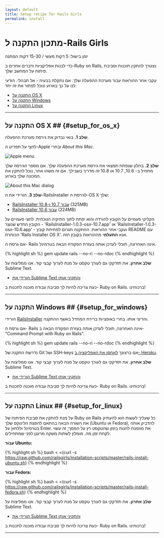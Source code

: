 ```yaml
---
layout: default
title: Setup recipe for Rails Girls
permalink: install
---
```


# מתכון התקנה ל-Rails Girls
<span class="muted">זמן בישול: 5 דקות מעשי / 15-30 דקות המתנה</span>

כדי לבנות אפליקציות ודברים אחרים ב-Ruby on Rails, נצטרך להתקין תוכנות וסביבת פיתוח על המחשב שלך.

עקבי אחר ההוראות עבור מערכת ההפעלה שלך. אם נתקלת בבעיה - אל תבהלי. הודעי לנו על כך בארוע ונוכל לפתור את זה יחד.


* [התקנה על OS X](#setup_for_os_x)
* [התקנה על Windows](#setup_for_windows)
* [התקנה על Linux](#setup_for_linux)

<hr />

## התקנה על OS X ##  {#setup_for_os_x}

**שלב 1.** בואי נבדוק את גירסת מערכת ההפעלה.

לחצי על תפריט ה-Apple ובחרי *About this Mac*.

![Apple menu](/images/1.png "Apple menu")

**שלב 2.** בחלון שנפתח תמצאי את גירסת מערכת ההפעלה שלך. אם מספר הגירסה שלך מתחיל ב- 10.6, 10.7 או 10.8 זה מדריך בשבילך. אם זה משהו אחר, נוכל להתקין את המכונה שלך בארוע.

![About this Mac dialog](/images/2.png "About this Mac dialog")

**שלב 3.** הורידי את ה-RailsInstaller לגירסת ה-OS X שלך:

* [RailsInstaller עבור 10.7 ו-10.8](http://railsinstaller.s3.amazonaws.com/RailsInstaller-1.0.4-osx-10.7.app.tgz) <span class="muted">(325MB)</span>
* [RailsInstaller עבור 10.6](http://railsinstaller.s3.amazonaws.com/RailsInstaller-1.0.4-osx-10.6.app.tgz) <span class="muted">(224MB)</span>

הקליקי פעמיים על הקובץ להורדה והוא יפתח לתוך התיקיה הנוכחית. לחצי פעמיים על הקובץ החדש שנוצר - 'RailsInstaller-1.0.3-osx-10.7.app' או 'RailsInstaller-1.0.3-osx-10.6.app' - ועקבי אחר ההוראות. ההתקנה תגרום לפתיחת קובץ README עם הכותרת 'Rails Installer OS X'. אנא **התעלמי** מההוראות בקובץ הזה.

אם גרסת ה- Rails אינה האחרונה, תוכלי לעדכן אותה בעזרת הפקודה הבאה בטרמינל.

{% highlight sh %}
gem update rails --no-ri --no-rdoc
{% endhighlight %}

**שלב אחרון.** את תזדקקי גם לעורך טקסט על מנת לערוך קבצי קוד. אנו ממליצות על Sublime Text.

* [הורידי את Sublime Text והתקיני אותו](http://www.sublimetext.com/2)

כעת צריכה להיות לך סביבת עבודה מוכנה לתכנות ב- Ruby on Rails. ברכותינו!	

<hr />

## התקנה על Windows ##  {#setup_for_windows}

הורידי [RailsInstaller](http://rubyforge.org/frs/download.php/76862/railsinstaller-2.2.1.exe) והריצי אותו. בחרי באופציות ברירת המחדל באשף ההתקנה.

אם גרסת ה- Rails אינה האחרונה, תוכלי לעדכן אותה בעזרת הפקודה הבאה ב- "Command Prompt with Ruby on Rails".

{% highlight sh %}
gem update rails --no-ri --no-rdoc
{% endhighlight %}

נדרשת התקנה של Git ושל SSH-keys אם ברצונך [לאחסן את האפליקציה ב- Heroku](/heroku).

**שלב אחרון.** את תזדקקי גם לעורך טקסט על מנת לערוך קבצי קוד. אנו ממליצות על Sublime Text.

* [הורידי את Sublime Text והתקיני אותו](http://www.sublimetext.com/2)

כעת צריכה להיות לך סביבת עבודה מוכנה לתכנות ב- Ruby on Rails. ברכותינו!	

<hr />

## התקנה על Linux ##  {#setup_for_linux}

על מנת להתקין את סביבת הפיתוח של Ruby on Rails כל שעליך לעשות הוא להעתיק את השורה הבאה בהתאם להפצת הלינוקס שלך (Ubuntu או Fedora), להדביק אותה בטרמינל וללחוץ על Enter. את מוזמנת להנות בזמן שהטקסט רץ על המסך; זה עשוי לקחת זמן מה. מומלץ לשתות משקה מרענן לפני שמתחילים.

**עבור Ubuntu:**

{% highlight sh %}
bash < <(curl -s https://raw.github.com/railsgirls/installation-scripts/master/rails-install-ubuntu.sh)
{% endhighlight %}

**עבור Fedora:**

{% highlight sh %}
bash < <(curl -s https://raw.github.com/railsgirls/installation-scripts/master/rails-install-fedora.sh)
{% endhighlight %}

**שלב אחרון.** את תזדקקי גם לעורך טקסט על מנת לערוך קבצי קוד. אנו ממליצות על Sublime Text.

* [הורידי את Sublime Text והתקיני אותו](http://www.sublimetext.com/2)

כעת צריכה להיות לך סביבת עבודה מוכנה לתכנות ב- Ruby on Rails. ברכותינו!	

<hr />

